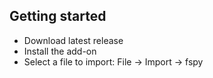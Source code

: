 ## Getting started

* Download latest release
* Install the add-on
* Select a file to import: File -> Import -> fspy
